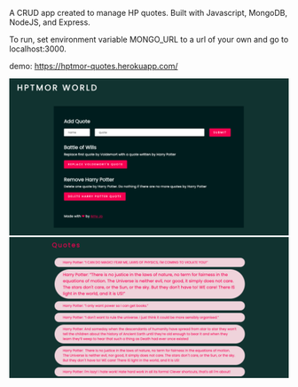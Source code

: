 A CRUD app created to manage HP quotes. Built with Javascript, MongoDB, NodeJS, and Express.

To run, set environment variable MONGO_URL to a url of your own and go to localhost:3000.

demo: https://hptmor-quotes.herokuapp.com/

![](public/img/hpdemo.png?raw=true)
![](public/img/demo2.png?raw=true)